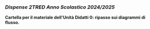### *Dispense 2TRED Anno Scolastico 2024/2025*

**Cartella per il materiale dell'Unità Didatti 0: ripasso sui diagrammi di flusso.**  
